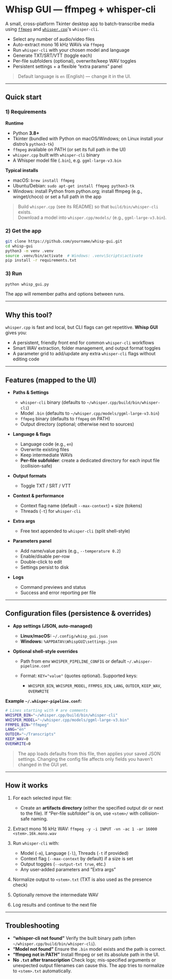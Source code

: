 # Whisp GUI — ffmpeg + whisper-cli

A small, cross-platform Tkinter desktop app to batch-transcribe media using
[`ffmpeg`](https://ffmpeg.org/) and [`whisper.cpp`](https://github.com/ggerganov/whisper.cpp)'s `whisper-cli`.

- Select any number of audio/video files
- Auto-extract mono 16 kHz WAVs via `ffmpeg`
- Run `whisper-cli` with your chosen model and language
- Generate TXT/SRT/VTT (toggle each)
- Per-file subfolders (optional), overwrite/keep WAV toggles
- Persistent settings + a flexible “extra params” panel

> Default language is `en` (English) — change it in the UI.

---

## Quick start

### 1) Requirements

**Runtime**
- Python **3.8+**
- Tkinter (bundled with Python on macOS/Windows; on Linux install your distro’s `python3-tk`)
- `ffmpeg` available on PATH (or set its full path in the UI)
- `whisper.cpp` built with `whisper-cli` binary
- A Whisper model file (`.bin`), e.g. `ggml-large-v3.bin`

**Typical installs**
- macOS: `brew install ffmpeg`  
- Ubuntu/Debian: `sudo apt-get install ffmpeg python3-tk`
- Windows: install Python from python.org; install ffmpeg (e.g., winget/choco) or set a full path in the app

> Build `whisper.cpp` (see its README) so that `build/bin/whisper-cli` exists.  
> Download a model into `whisper.cpp/models/` (e.g., `ggml-large-v3.bin`).

### 2) Get the app

```bash
git clone https://github.com/yourname/whisp-gui.git
cd whisp-gui
python3 -m venv .venv
source .venv/bin/activate  # Windows: .venv\Scripts\activate
pip install -r requirements.txt
````

### 3) Run

```bash
python whisp_gui.py
```

The app will remember paths and options between runs.

---

## Why this tool?

`whisper.cpp` is fast and local, but CLI flags can get repetitive. **Whisp GUI** gives you:

* A persistent, friendly front end for common `whisper-cli` workflows
* Smart WAV extraction, folder management, and output format toggles
* A parameter grid to add/update any extra `whisper-cli` flags without editing code

---

## Features (mapped to the UI)

* **Paths & Settings**

  * `whisper-cli` binary (defaults to `~/whisper.cpp/build/bin/whisper-cli`)
  * Model `.bin` (defaults to `~/whisper.cpp/models/ggml-large-v3.bin`)
  * `ffmpeg` binary (defaults to `ffmpeg` on PATH)
  * Output directory (optional; otherwise next to sources)

* **Language & flags**

  * Language code (e.g., `en`)
  * Overwrite existing files
  * Keep intermediate WAVs
  * **Per-file subfolder**: create a dedicated directory for each input file (collision-safe)

* **Output formats**

  * Toggle TXT / SRT / VTT

* **Context & performance**

  * Context flag name (default `--max-context`) + size (tokens)
  * Threads (`-t`) for `whisper-cli`

* **Extra args**

  * Free text appended to `whisper-cli` (split shell-style)

* **Parameters panel**

  * Add name/value pairs (e.g., `--temperature 0.2`)
  * Enable/disable per-row
  * Double-click to edit
  * Settings persist to disk

* **Logs**

  * Command previews and status
  * Success and error reporting per file

---

## Configuration files (persistence & overrides)

* **App settings (JSON, auto-managed)**

  * **Linux/macOS:** `~/.config/whisp_gui.json`
  * **Windows:** `%APPDATA%\WhispGUI\settings.json`

* **Optional shell-style overrides**

  * Path from env `WHISPER_PIPELINE_CONFIG` or default `~/.whisper-pipeline.conf`
  * Format: `KEY="value"` (quotes optional). Supported keys:

    * `WHISPER_BIN`, `WHISPER_MODEL`, `FFMPEG_BIN`, `LANG`, `OUTDIR`, `KEEP_WAV`, `OVERWRITE`

**Example `~/.whisper-pipeline.conf`:**

```sh
# Lines starting with # are comments
WHISPER_BIN="~/whisper.cpp/build/bin/whisper-cli"
WHISPER_MODEL="~/whisper.cpp/models/ggml-large-v3.bin"
FFMPEG_BIN="ffmpeg"
LANG="en"
OUTDIR="~/Transcripts"
KEEP_WAV=0
OVERWRITE=0
```

> The app loads defaults from this file, then applies your saved JSON settings.
> Changing the config file affects only fields you haven’t changed in the GUI yet.

---

## How it works

1. For each selected input file:

   * Create an **artifacts directory** (either the specified output dir or next to the file).
     If “Per-file subfolder” is on, use `<stem>/` with collision-safe naming.
2. Extract mono 16 kHz WAV: `ffmpeg -y -i INPUT -vn -ac 1 -ar 16000 <stem>.16k.mono.wav`
3. Run `whisper-cli` with:

   * Model (`-m`), Language (`-l`), Threads (`-t` if provided)
   * Context flag (`--max-context` by default) if a size is set
   * Output toggles (`--output-txt true`, etc.)
   * Any user-added parameters and “Extra args”
4. Normalize output to `<stem>.txt` (TXT is also used as the presence check)
5. Optionally remove the intermediate WAV
6. Log results and continue to the next file

---

## Troubleshooting

* **“whisper-cli not found”**
  Verify the built binary path (often `~/whisper.cpp/build/bin/whisper-cli`).
* **“Model not found”**
  Ensure the `.bin` model exists and the path is correct.
* **“ffmpeg not in PATH”**
  Install ffmpeg or set its absolute path in the UI.
* **No `.txt` after transcription**
  Check logs; mis-specified arguments or unexpected output filenames can cause this. The app tries to normalize to `<stem>.txt` automatically.

